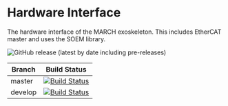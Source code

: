 # Hardware Interface
The hardware interface of the MARCH exoskeleton. This includes EtherCAT master and uses the SOEM library.

![GitHub release (latest by date including pre-releases)](https://img.shields.io/github/v/release/project-march/hardware-interface?include_prereleases)

| Branch | Build Status |
| ------ |:------------:|
| master | [![Build Status](https://api.travis-ci.com/project-march/hardware-interface.svg?branch=master)](https://travis-ci.com/project-march/hardware-interface) |
| develop | [![Build Status](https://api.travis-ci.com/project-march/hardware-interface.svg?branch=develop)](https://travis-ci.com/project-march/hardware-interface) |

